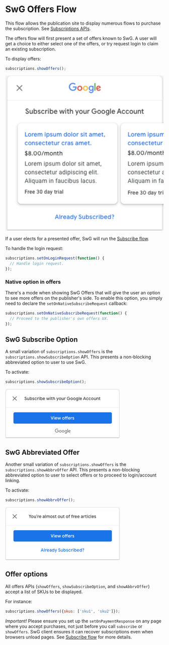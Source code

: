 <!---
Copyright 2018 The Subscribe with Google Authors. All Rights Reserved.

Licensed under the Apache License, Version 2.0 (the "License");
you may not use this file except in compliance with the License.
You may obtain a copy of the License at

     http://www.apache.org/licenses/LICENSE-2.0

Unless required by applicable law or agreed to in writing, software
distributed under the License is distributed on an "AS-IS" BASIS,
WITHOUT WARRANTIES OR CONDITIONS OF ANY KIND, either express or implied.
See the License for the specific language governing permissions and
limitations under the License.
-->

# SwG Offers Flow

This flow allows the publication site to display numerous flows to purchase the subscription. See [Subscriptions APIs](./core-apis.md).

The offers flow will first present a set of offers known to SwG. A user will get a choice to either select one of the offers, or try request login to claim an existing subscription.

To display offers:

```js
subscriptions.showOffers();
```
![Offer carousel](./img/offer-carousel.png)

If a user elects for a presented offer, SwG will run the [Subscribe flow](./subscribe-flow.md).

To handle the login request:

```js
subscriptions.setOnLoginRequest(function() {
  // Handle login request.
});
```




### Native option in offers

There's a mode when showing SwG Offers that will give the user an option to see more offers on the publisher's side. To enable this option, you simply need to declare the `setOnNativeSubscribeRequest` callback:

```js
subscriptions.setOnNativeSubscribeRequest(function() {
  // Proceed to the publisher's own offers UX.
});
```


## SwG Subscribe Option

A small variation of `subscriptions.showOffers` is the `subscriptions.showSubscribeOption` API. This presents a non-blocking abbreviated option to user to use SwG.

To activate:

```js
subscriptions.showSubscribeOption();
```
![Subscribe with Google option](./img/subscribe-with-google.png)

## SwG Abbreviated Offer

Another small variation of `subscriptions.showOffers` is the `subscriptions.showAbbrvOffer` API. This presents a non-blocking abbreviated option to user to select offers or to proceed to login/account linking.

To activate:

```js
subscriptions.showAbbrvOffer();
```

![Abbreviated offer](./img/abbreviated-offer.png)

## Offer options

All offers APIs (`showOffers`, `showSubscribeOption`, and `showAbbrvOffer`) accept a list of SKUs to be displayed.

For instance:

```js
subscriptions.showOffers({skus: ['sku1', 'sku2']});
```

*Important!* Please ensure you set up the `setOnPaymentResponse` on any page where you accept purchases, not just before you call `subscribe` or `showOffers`. SwG client ensures it can recover subscriptions even when browsers unload pages. See [Subscribe flow](./subscribe-flow.md) for more details.
